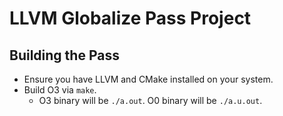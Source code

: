 # LLVM Globalize Pass Project

## Building the Pass

- Ensure you have LLVM and CMake installed on your system.
- Build O3 via `make`.
  - O3 binary will be `./a.out`. O0 binary will be `./a.u.out`. 
